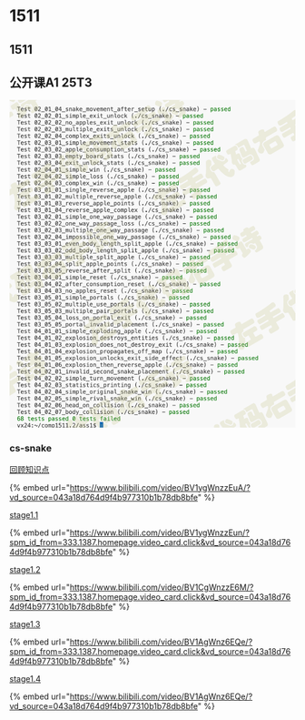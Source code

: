 # 1511

## 1511

## 公开课A1 25T3

![water-a1-pass](../.gitbook/assets/README/water-a1-pass.png)

### cs-snake

[回顾知识点](https://meeting.tencent.com/crm/Km9mvpow94)

{% embed url="https://www.bilibili.com/video/BV1ygWnzzEuA/?vd_source=043a18d764d9f4b977310b1b78db8bfe" %}

[stage1.1](https://meeting.tencent.com/crm/KPzBPwgr0e)

{% embed url="https://www.bilibili.com/video/BV1ygWnzzEun/?spm_id_from=333.1387.homepage.video_card.click&vd_source=043a18d764d9f4b977310b1b78db8bfe" %}

[stage1.2](https://meeting.tencent.com/crm/KPzBPwgr0e)

{% embed url="https://www.bilibili.com/video/BV1CgWnzzE6M/?spm_id_from=333.1387.homepage.video_card.click&vd_source=043a18d764d9f4b977310b1b78db8bfe" %}

[stage1.3](https://meeting.tencent.com/crm/NQY0z87p16)

{% embed url="https://www.bilibili.com/video/BV1AgWnz6EQe/?spm_id_from=333.1387.homepage.video_card.click&vd_source=043a18d764d9f4b977310b1b78db8bfe" %}

[stage1.4](https://meeting.tencent.com/crm/NXPVDprEff)

{% embed url="https://www.bilibili.com/video/BV1AgWnz6EQe/?vd_source=043a18d764d9f4b977310b1b78db8bfe" %}

